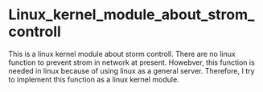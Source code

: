 # Linux_kernel_module_about_strom_controll

This is a linux kernel module about storm controll. 
There are no linux function to prevent strom in network at present.
Howebver, this function is needed in linux because of using linux as a general server.
Therefore, I try to implement this function as a linux kernel module.
